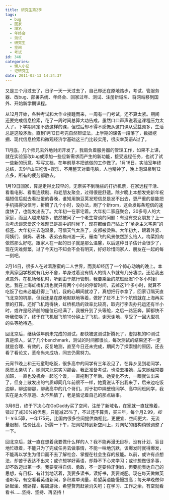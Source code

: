 ```yaml
---
title: 研究生第2季
tags:
  - bug
  - 回家
  - 域名
  - 年终会
  - 测试
  - 研究生
  - 空间
  - 考试
id: 346
categories:
  - 懒人小记
  - 记研究生
date: 2011-03-13 14:34:37
---
```


又是三个月过去了，日子一天一天过去了，自己却还在原地踏步，考试、管服务器、改bug、部署系统、年终会、回家过年、测试、注册新域名、将网站移到国外、开始新学期课程。

从12月开始，各种考试和大作业接踵而来，一周有一门考试，还不算太紧。期间还要完成信息检索，花了一周时间总算大功告成，虽然口口声声说着这课程压力太大了，下学期肯定不选这样的课，但过后却不得不感慨从这门课从受益颇多，生活总是这般矛盾。直到1月12日考完自然辩证法，上学期的课告一段落了，数据挖掘、现代信息检索和微观经济学基础这三门比较实用，很庆幸英语A过了。


<!--more-->


11月底，几个师兄去外地封闭开发了，我肩负着服务器的管理工作，如果不上课，就在实验室改bug或添加一些应新需求而产生的新功能，接受远程任务，也试了试一些新的玩意、写写文档，在年前基本把该做的工作做了。1月16日，实验室年终总结，去9华山庄吃饭+娱乐，不用整天对着电脑，人也精神了，晚上泡温泉到12点多，所有的疲劳都散去。

1月19日回家，算是走得比较早的，无奈买不到晚些的打折机票，在家远程干活、看看电影、看看连续剧、和老朋友聚会，过得很是舒适。除夕晚上本想发完新年祝福短信后就去看扯蛋的春晚，谁知用豌豆荚发短信总是发不出去，更严重的是能把手机搞得没信号，折腾了几个小时，没办法，刷了个新rom，这会发每条短信的速度快了，也能发出去了。大年初一在家宅着。大年初二家庭聚会，30多号人的大家庭，而且人越来越多，依然被问了一个老生常谈的问题：有没有交女朋友？上一次考虑谈恋爱这个难题已是高中的时候了，现在都给自己贴上了“单身主义宅男”的标签。大年初三去泡温泉，可惜天气太热了，皮都被烫熟。大年初九，跟着外婆、阿姨们、舅妈、表妹、表弟去梅州游一天，雁南飞的风景依然那么怡人，梅菜扣肉依然那么好吃，跟家人在一起的日子就是那么温馨，以后这种日子估计会很少了，现在灾难频繁，过了今天也不知会不会有明天，好好珍惜同家人、朋友在一起的每一刻吧。

2月14日，很多人在过着甜蜜的二人世界，而我却经历了一个惊心动魄的晚上。本来离家回学校就有几分不舍，单身过着没有情人的情人节就有几分凄凉，还给我出点意外，在机场候机时，听到由于航行管制，我要乘坐的航班延迟1个多小时到达。我在上海虹桥机场也就只有两个小时的停留时间，去掉这1个多小时，就算不吃饭了也未必能赶得上飞机，我的心瞬间就凉了，真想把行李拿了，回家订隔天直飞北京的机票，但我还是在原地默默地等着，做好了赶不上下个航班就在上海再买票的打算。还好飞机跑得快，虹桥机场的效率比较高，取完行李去办托运还有半小时，或许是经济舱的座位已经满了，我被升到了头等舱，之后一路狂奔，脚都快不听我使唤了，终于在飞机起飞前10分钟上了飞机，谢天谢地，享受了一回大型机的头等舱待遇。

回北京后，继续做年前未完成的测试，都快被这测试折腾死了，虚拟机的IO测试真是烦人，试了几个benchmark，测试的时间都很长，每次测试的结果还不一定就是合理、有效的，反复地测，直至今日还未完成，期间为了探索慢的原因，还去看了看论文，革命尚未成功，同志仍需努力。

元宵节晚上和王珏童鞋吃饭，很多高中的同学有三年没见了，在异乡见到老同学，感觉太亲切了。她刚来北京实习那会，我正准备考试，也没去接她，后来她经常要加班，一直也没机会一起吃个饭，一直拖到了年后。她变化不大，一眼就认出来了，但身上散发出的气质却同几年前很不一样，她竟说认不出我来了，后来边吃饭边聊，聊这聊那，聊我高中的几个哥们。对于初中隔壁班同学、高中同班同学，我实在是太不厚道、太不热情了，老是惦记着自己的那点破事。

3月6日，终于下决心在GoDaddy买了空间，注册了新域名，在家就一直犹豫着，错过了减30%的优惠，只能减25%了，不过还不算贵，买三年，每个月$2.99，按$1=￥6.5算，一年175元，比国内很多空间提供商相比，更便宜、空间更大、无流量限制、性价比高。折腾一下午，把网站转到新空间上，对网站的结构稍微调整了一下。

回北京后，就一直在想着我要做什么样的人？我不能再漫无目标、没有计划、盲目地忙碌着，不能只为了完成任务去做事情，不能一味地沉默，该爆发时就得爆发，不能再以学生为借口而不去了解社会、掌握在社会生存的技能。以前，或许有点想法，却苦于表达不出来；或许想学好英语，却静不下心来学习；或许想做很多事，却不敢迈出第一步。我要变得自信、勇敢，不一定要伶牙俐齿，但要能表达自己的思想，有目标、有计划地活着，我要多读书，读好书，我要减肥。现在每天做做英语听写，有空看看英语新闻，多积累单词量，希望英语能慢慢提高；每天早晚做仰卧起坐、俯卧撑，每周游泳，希望赘肉赶紧消失吧；在学习、工作之余，有空就看看书……坚持、坚持、再坚持！
